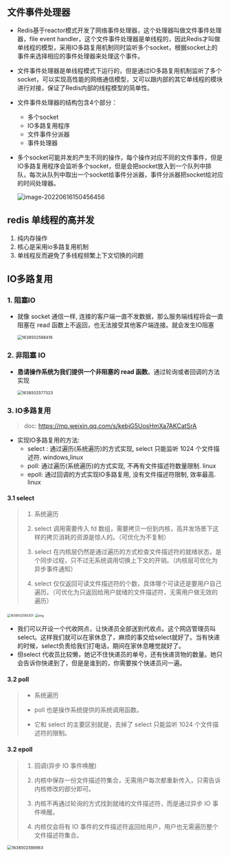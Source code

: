 ## 文件事件处理器

- Redis基于reactor模式开发了网络事件处理器，这个处理器叫做文件事件处理器，file event handler，这个文件事件处理器是单线程的，因此Redis才叫做单线程的模型，采用IO多路复用机制同时监听多个socket，根据socket上的事件来选择相应的事件处理器来处理这个事件。

- 文件事件处理器是单线程模式下运行的，但是通过IO多路复用机制监听了多个socket，可以实现高性能的网络通信模型，又可以跟内部的其它单线程的模块进行对接，保证了Redis内部的线程模型的简单性。

- 文件事件处理器的结构包含4个部分：
  - 多个socket
  - IO多路复用程序
  - 文件事件分派器
  - 事件处理器
  
- 多个socket可能并发的产生不同的操作，每个操作对应不同的文件事件，但是IO多路复用程序会监听多个socket，但是会把socket放入到一个队列中排队，每次从队列中取出一个socket给事件分派器，事件分派器把socket给对应的时间处理器。

  ![image-20220616150456456](https://raw.githubusercontent.com/hellolib/pictures/main/Typora/pic-00-gitee/20220616150456.png)

## redis 单线程的高并发

1. 纯内存操作
2. 核心是采用io多路复用机制
3. 单线程反而避免了多线程频繁上下文切换的问题

##  IO多路复用

### 1. 阻塞IO

- 就像 socket 通信一样, 连接的客户端一直不发数据，那么服务端线程将会一直阻塞在 read 函数上不返回，也无法接受其他客户端连接。就会发生IO阻塞

  <img src="https://raw.githubusercontent.com/hellolib/pictures/main/Typora/pic-00-gitee/1638502588418.gif" alt="1638502588418" style="zoom: 67%;" />

### 2. 非阻塞 IO

- **恳请操作系统为我们提供一个非阻塞的 read 函数**。通过轮询或者回调的方法实现

  <img src="https://raw.githubusercontent.com/hellolib/pictures/main/Typora/pic-00-gitee/1638502577323.gif" alt="1638502577323" style="zoom: 67%;" />

### 3. IO多路复用

> doc: https://mp.weixin.qq.com/s/kebjG5UosHmXa7AKCatSrA



- 实现IO多路复用的方法:
  - select : 通过遍历(系统遍历)的方式实现, select 只能监听 1024 个文件描述符. windows,linux
  - poll: 通过遍历(系统遍历)的方式实现, 不再有文件描述符数量限制. linux
  - epoll: 通过回调的方式实现IO多路复用, 没有文件描述符限制, 效率最高. linux

#### 3.1 select

>1. 系统遍历
>2. select 调用需要传入 fd 数组，需要拷贝一份到内核，高并发场景下这样的拷贝消耗的资源是惊人的。（可优化为不复制）
>
>3. select 在内核层仍然是通过遍历的方式检查文件描述符的就绪状态，是个同步过程，只不过无系统调用切换上下文的开销。（内核层可优化为异步事件通知）
>
>4. select 仅仅返回可读文件描述符的个数，具体哪个可读还是要用户自己遍历。（可优化为只返回给用户就绪的文件描述符，无需用户做无效的遍历）

<img src="https://raw.githubusercontent.com/hellolib/pictures/main/Typora/pic-00-gitee/1638502585301.gif" alt="1638502585301" style="zoom:50%;" />



<img src="https://img.kancloud.cn/ee/43/ee430296183245bb677144388a458f5e_675x410.png" alt="img" style="zoom: 50%;" />

- 我们可以开设一个代收网点，让快递员全部送到代收点。这个网店管理员叫select。这样我们就可以在家休息了，麻烦的事交给select就好了。当有快递的时候，select负责给我们打电话，期间在家休息睡觉就好了。
- 但select 代收员比较懒，她记不住快递员的单号，还有快递货物的数量。她只会告诉你快递到了，但是是谁到的，你需要挨个快递员问一遍。

#### 3.2 poll

>- 系统遍历
>
>- poll 也是操作系统提供的系统调用函数。
>- 它和 select 的主要区别就是，去掉了 select 只能监听 1024 个文件描述符的限制。

#### 3.2 epoll

>1. 回调(异步 IO 事件唤醒)
>2. 内核中保存一份文件描述符集合，无需用户每次都重新传入，只需告诉内核修改的部分即可。
>
>3. 内核不再通过轮询的方式找到就绪的文件描述符，而是通过异步 IO 事件唤醒。
>
>4. 内核仅会将有 IO 事件的文件描述符返回给用户，用户也无需遍历整个文件描述符集合。

<img src="https://raw.githubusercontent.com/hellolib/pictures/main/Typora/pic-00-gitee/1638502586963.gif" alt="1638502586963" style="zoom:67%;" />
